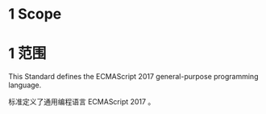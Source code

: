 # 1 Scope

# 1 范围

This Standard defines the ECMAScript 2017 general-purpose programming language.

标准定义了通用编程语言 ECMAScript 2017 。
